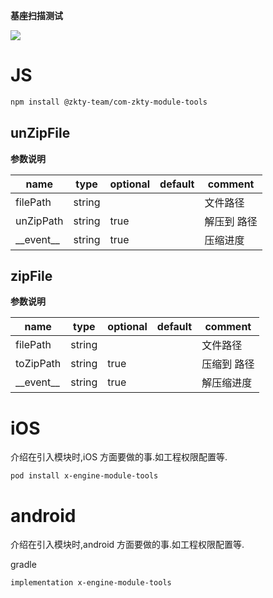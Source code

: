 

**基座扫描测试**
<div id='modulename' style='display:none'>tools</div>
<img id='qrimg' src='https://api.qrserver.com/v1/create-qr-code/?size=150x150&data=http://192.168.44.52:3000/docs/modules/all/dist/ui/index.html'></img>




# JS


``` bash
npm install @zkty-team/com-zkty-module-tools
```



## unZipFile



	
**参数说明**

| name                        | type      | optional | default   | comment  |
| --------------------------- | --------- | -------- | --------- |--------- |
| filePath | string |  |  | 文件路径 |
| unZipPath | string | true |  | 解压到 路径 |
| \_\_event\_\_ | string | true |  | 压缩进度 |


## zipFile



	
**参数说明**

| name                        | type      | optional | default   | comment  |
| --------------------------- | --------- | -------- | --------- |--------- |
| filePath | string |  |  | 文件路径 |
| toZipPath | string | true |  | 压缩到 路径 |
| \_\_event\_\_ | string | true |  | 解压缩进度 |

    

# iOS
介绍在引入模块时,iOS 方面要做的事.如工程权限配置等.

```
pod install x-engine-module-tools
```


# android
介绍在引入模块时,android 方面要做的事.如工程权限配置等.

gradle
```
implementation x-engine-module-tools
```


